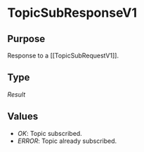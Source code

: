 # TopicSubResponseV1

## Purpose

<!-- --8<-- [start:purpose] -->
Response to a [[TopicSubRequestV1]].
<!-- --8<-- [end:purpose] -->

## Type

<!-- --8<-- [start:type] -->
<div class="type" markdown>

*Result*

</div>
<!-- --8<-- [end:type] -->

## Values

- *OK*: Topic subscribed.
- *ERROR*: Topic already subscribed.
